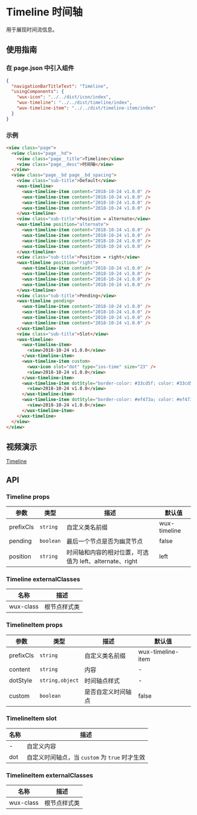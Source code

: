 # Timeline 时间轴

用于展现时间流信息。

## 使用指南

### 在 page.json 中引入组件

```json
{
  "navigationBarTitleText": "Timeline",
  "usingComponents": {
    "wux-icon": "../../dist/icon/index",
    "wux-timeline": "../../dist/timeline/index",
    "wux-timeline-item": "../../dist/timeline-item/index"
  }
}
```

### 示例

```html
<view class="page">
  <view class="page__hd">
    <view class="page__title">Timeline</view>
    <view class="page__desc">时间轴</view>
  </view>
  <view class="page__bd page__bd_spacing">
    <view class="sub-title">Default</view>
    <wux-timeline>
      <wux-timeline-item content="2018-10-24 v1.0.0" />
      <wux-timeline-item content="2018-10-24 v1.0.0" />
      <wux-timeline-item content="2018-10-24 v1.0.0" />
      <wux-timeline-item content="2018-10-24 v1.0.0" />
    </wux-timeline>
    <view class="sub-title">Position = alternate</view>
    <wux-timeline position="alternate">
      <wux-timeline-item content="2018-10-24 v1.0.0" />
      <wux-timeline-item content="2018-10-24 v1.0.0" />
      <wux-timeline-item content="2018-10-24 v1.0.0" />
      <wux-timeline-item content="2018-10-24 v1.0.0" />
    </wux-timeline>
    <view class="sub-title">Position = right</view>
    <wux-timeline position="right">
      <wux-timeline-item content="2018-10-24 v1.0.0" />
      <wux-timeline-item content="2018-10-24 v1.0.0" />
      <wux-timeline-item content="2018-10-24 v1.0.0" />
      <wux-timeline-item content="2018-10-24 v1.0.0" />
    </wux-timeline>
    <view class="sub-title">Pending</view>
    <wux-timeline pending>
      <wux-timeline-item content="2018-10-24 v1.0.0" />
      <wux-timeline-item content="2018-10-24 v1.0.0" />
      <wux-timeline-item content="2018-10-24 v1.0.0" />
      <wux-timeline-item content="2018-10-24 v1.0.0" />
    </wux-timeline>
    <view class="sub-title">Slot</view>
    <wux-timeline>
      <wux-timeline-item>
        <view>2018-10-24 v1.0.0</view>
      </wux-timeline-item>
      <wux-timeline-item custom>
        <wux-icon slot="dot" type="ios-time" size="23" />
        <view>2018-10-24 v1.0.0</view>
      </wux-timeline-item>
      <wux-timeline-item dotStyle="border-color: #33cd5f; color: #33cd5f">
        <view>2018-10-24 v1.0.0</view>
      </wux-timeline-item>
      <wux-timeline-item dotStyle="border-color: #ef473a; color: #ef473a">
        <view>2018-10-24 v1.0.0</view>
      </wux-timeline-item>
    </wux-timeline>
  </view>
</view>
```

## 视频演示

[Timeline](./_media/timeline.mp4 ':include :type=iframe width=375px height=667px')

## API

### Timeline props

| 参数      | 类型      | 描述                                                    | 默认值       |
| --------- | --------- | ------------------------------------------------------- | ------------ |
| prefixCls | `string`  | 自定义类名前缀                                          | wux-timeline |
| pending   | `boolean` | 最后一个节点是否为幽灵节点                              | false        |
| position  | `string`  | 时间轴和内容的相对位置，可选值为 left、alternate、right | left         |

### Timeline externalClasses

| 名称      | 描述         |
| --------- | ------------ |
| wux-class | 根节点样式类 |

### TimelineItem props

| 参数      | 类型            | 描述               | 默认值            |
| --------- | --------------- | ------------------ | ----------------- |
| prefixCls | `string`        | 自定义类名前缀     | wux-timeline-item |
| content   | `string`        | 内容               | -                 |
| dotStyle  | `string,object` | 时间轴点样式       | -                 |
| custom    | `boolean`       | 是否自定义时间轴点 | false             |

### TimelineItem slot

| 名称 | 描述                                           |
| ---- | ---------------------------------------------- |
| -    | 自定义内容                                     |
| dot  | 自定义时间轴点，当 `custom` 为 `true` 时才生效 |

### TimelineItem externalClasses

| 名称      | 描述         |
| --------- | ------------ |
| wux-class | 根节点样式类 |
